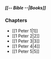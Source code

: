 ##### *[[-- Bible --|Books]]*

### Chapters
- [[1 Peter 1|1]]
- [[1 Peter 2|2]]
- [[1 Peter 3|3]]
- [[1 Peter 4|4]]
- [[1 Peter 5|5]]
